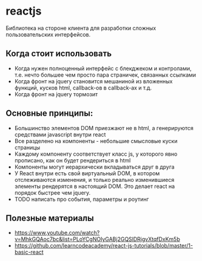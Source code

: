 # reactjs

Библиотека на стороне клиента для разработки сложных пользовательских интерфейсов.

## Когда стоит использовать
* Когда нужен полноценный интерфейс с блекджеком и контролами, т.е. нечто большее чем просто пара страничек, связанных ссылками
* Когда фронт на jquery становится мешаниной из вложенных функций, кусков html, callback-ов в callback-ах и т.д.
* Когда фронт на jquery тормозит

## Основные принципы:
* Большинство элементов DOM приезжают не в html, а генерируются средствами javascript внутри react
* Все разделено на компоненты - небольшие смысловые куски страницы
* Каждому компоненту соответствует класс js, у которого явно прописано, как он будет рендериться в html
* Компоненты могут иерархически вкладываться друг в друга
* У React внутри есть свой виртуальный DOM, в котором отслеживаются изменения, и только реально изменившиеся элементы рендерятся в настоящий DOM. Это делает react на порядок быстрее чем jquery.
* TODO написать про события, параметры и роутинг

## Полезные материалы
* https://www.youtube.com/watch?v=MhkGQAoc7bc&list=PLoYCgNOIyGABj2GQSlDRjgvXtqfDxKm5b
* https://github.com/learncodeacademy/react-js-tutorials/blob/master/1-basic-react